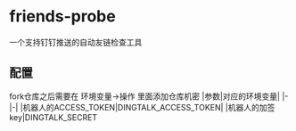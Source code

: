 # friends-probe
一个支持钉钉推送的自动友链检查工具
## 配置
fork仓库之后需要在 环境变量->操作 里面添加仓库机密
|参数|对应的环境变量|
|-|-|
|机器人的ACCESS_TOKEN|DINGTALK_ACCESS_TOKEN|
|机器人的加签key|DINGTALK_SECRET
